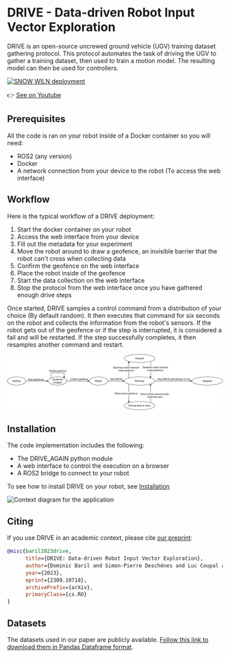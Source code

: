 # DRIVE - Data-driven Robot Input Vector Exploration

DRIVE is an open-source uncrewed ground vehicle (UGV) training dataset gathering protocol. This protocol automates the task of driving the UGV to gather a training dataset, then used to train a motion model. The resulting model can then be used for controllers.

[![SNOW WILN deployment](https://img.youtube.com/vi/tBCtC7WolL4/0.jpg)](https://www.youtube.com/watch?v=tBCtC7WolL4)

👉 [See on Youtube](https://www.youtube.com/watch?v=tBCtC7WolL4)

## Prerequisites

All the code is ran on your robot inside of a Docker container so you will need:

- ROS2 (any version)
- Docker
- A network connection from your device to the robot (To access the web interface)

## Workflow

Here is the typical workflow of a DRIVE deployment:

1. Start the docker container on your robot
2. Access the web interface from your device
3. Fill out the metadata for your experiment
4. Move the robot around to draw a geofence, an invisible barrier that the robot can't cross when collecting data
5. Confirm the geofence on the web interface
6. Place the robot inside of the geofence
7. Start the data collection on the web interface
8. Stop the protocol from the web interface once you have gathered enough drive steps

Once started, DRIVE samples a control command from a distribution of your choice (By default random). It then executes that command for six seconds on the robot and collects the information from the robot's sensors. If the robot gets out of the geofence or if the step is interrupted, it is considered a fail and will be restarted. If the step successfully completes, it then resamples another command and restart.

![Drive protocol workflow](images/drive_protocol.png)

## Installation

The code implementation includes the following:

- The DRIVE_AGAIN python module
- A web interface to control the execution on a browser
- A ROS2 bridge to connect to your robot

To see how to install DRIVE on your robot, see [Installation](Installation.md)

![Context diagram for the application](images/context_diagram.png)

## Citing

If you use DRIVE in an academic context, please cite [our preprint](https://www.researchgate.net/publication/374023495_DRIVE_Data-driven_Robot_Input_Vector_Exploration):

```bibtex
@misc{baril2023drive,
      title={DRIVE: Data-driven Robot Input Vector Exploration},
      author={Dominic Baril and Simon-Pierre Deschênes and Luc Coupal and Cyril Goffin and Julien Lépine and Philippe Giguère and François Pomerleau},
      year={2023},
      eprint={2309.10718},
      archivePrefix={arXiv},
      primaryClass={cs.RO}
}
```

## Datasets

The datasets used in our paper are publicly available.
[Follow this link to download them in Pandas Dataframe format](https://github.com/norlab-ulaval/Norlab_wiki/wiki/DRIVE-datasets).
